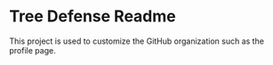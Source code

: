 # Tree Defense Readme
This project is used to customize the GitHub organization such as the profile page.
